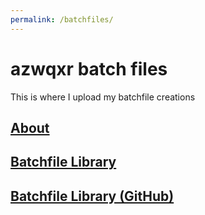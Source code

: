 ```yaml
---
permalink: /batchfiles/
---
```

# azwqxr batch files
This is where I upload my batchfile creations
## [About](https://azwqxr.github.io/batchfiles/about/)
## [Batchfile Library](https://azwqxr.github.io/library/)
## [Batchfile Library (GitHub)](https://github.com/azwqxr/azwqxrbatchfiles)
